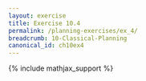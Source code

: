 ```yaml
---
layout: exercise
title: Exercise 10.4
permalink: /planning-exercises/ex_4/
breadcrumb: 10-Classical-Planning
canonical_id: ch10ex4
---
```


{% include mathjax_support %}
